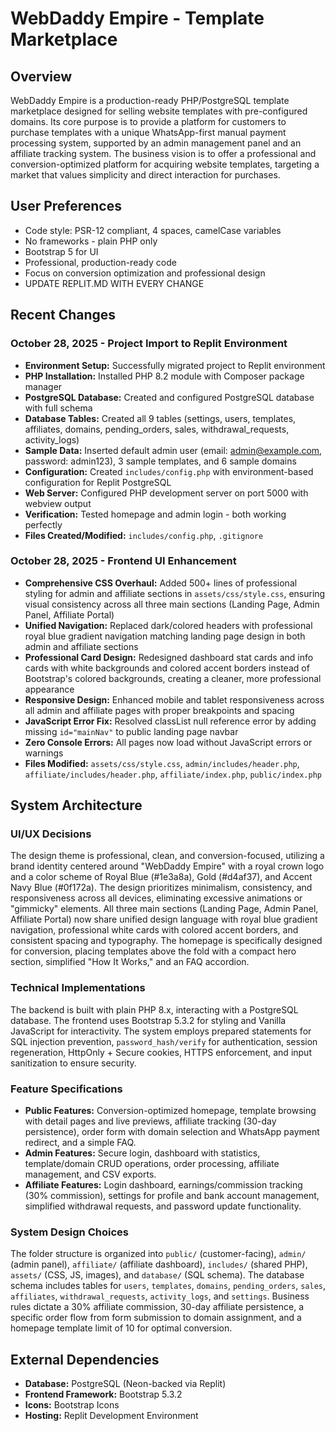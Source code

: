 # WebDaddy Empire - Template Marketplace

## Overview
WebDaddy Empire is a production-ready PHP/PostgreSQL template marketplace designed for selling website templates with pre-configured domains. Its core purpose is to provide a platform for customers to purchase templates with a unique WhatsApp-first manual payment processing system, supported by an admin management panel and an affiliate tracking system. The business vision is to offer a professional and conversion-optimized platform for acquiring website templates, targeting a market that values simplicity and direct interaction for purchases.

## User Preferences
- Code style: PSR-12 compliant, 4 spaces, camelCase variables
- No frameworks - plain PHP only
- Bootstrap 5 for UI
- Professional, production-ready code
- Focus on conversion optimization and professional design
- UPDATE REPLIT.MD WITH EVERY CHANGE

## Recent Changes

### October 28, 2025 - Project Import to Replit Environment
- **Environment Setup:** Successfully migrated project to Replit environment
- **PHP Installation:** Installed PHP 8.2 module with Composer package manager
- **PostgreSQL Database:** Created and configured PostgreSQL database with full schema
- **Database Tables:** Created all 9 tables (settings, users, templates, affiliates, domains, pending_orders, sales, withdrawal_requests, activity_logs)
- **Sample Data:** Inserted default admin user (email: admin@example.com, password: admin123), 3 sample templates, and 6 sample domains
- **Configuration:** Created `includes/config.php` with environment-based configuration for Replit PostgreSQL
- **Web Server:** Configured PHP development server on port 5000 with webview output
- **Verification:** Tested homepage and admin login - both working perfectly
- **Files Created/Modified:** `includes/config.php`, `.gitignore`

### October 28, 2025 - Frontend UI Enhancement
- **Comprehensive CSS Overhaul:** Added 500+ lines of professional styling for admin and affiliate sections in `assets/css/style.css`, ensuring visual consistency across all three main sections (Landing Page, Admin Panel, Affiliate Portal)
- **Unified Navigation:** Replaced dark/colored headers with professional royal blue gradient navigation matching landing page design in both admin and affiliate sections
- **Professional Card Design:** Redesigned dashboard stat cards and info cards with white backgrounds and colored accent borders instead of Bootstrap's colored backgrounds, creating a cleaner, more professional appearance
- **Responsive Design:** Enhanced mobile and tablet responsiveness across all admin and affiliate pages with proper breakpoints and spacing
- **JavaScript Error Fix:** Resolved classList null reference error by adding missing `id="mainNav"` to public landing page navbar
- **Zero Console Errors:** All pages now load without JavaScript errors or warnings
- **Files Modified:** `assets/css/style.css`, `admin/includes/header.php`, `affiliate/includes/header.php`, `affiliate/index.php`, `public/index.php`

## System Architecture

### UI/UX Decisions
The design theme is professional, clean, and conversion-focused, utilizing a brand identity centered around "WebDaddy Empire" with a royal crown logo and a color scheme of Royal Blue (#1e3a8a), Gold (#d4af37), and Accent Navy Blue (#0f172a). The design prioritizes minimalism, consistency, and responsiveness across all devices, eliminating excessive animations or "gimmicky" elements. All three main sections (Landing Page, Admin Panel, Affiliate Portal) now share unified design language with royal blue gradient navigation, professional white cards with colored accent borders, and consistent spacing and typography. The homepage is specifically designed for conversion, placing templates above the fold with a compact hero section, simplified "How It Works," and an FAQ accordion.

### Technical Implementations
The backend is built with plain PHP 8.x, interacting with a PostgreSQL database. The frontend uses Bootstrap 5.3.2 for styling and Vanilla JavaScript for interactivity. The system employs prepared statements for SQL injection prevention, `password_hash/verify` for authentication, session regeneration, HttpOnly + Secure cookies, HTTPS enforcement, and input sanitization to ensure security.

### Feature Specifications
- **Public Features:** Conversion-optimized homepage, template browsing with detail pages and live previews, affiliate tracking (30-day persistence), order form with domain selection and WhatsApp payment redirect, and a simple FAQ.
- **Admin Features:** Secure login, dashboard with statistics, template/domain CRUD operations, order processing, affiliate management, and CSV exports.
- **Affiliate Features:** Login dashboard, earnings/commission tracking (30% commission), settings for profile and bank account management, simplified withdrawal requests, and password update functionality.

### System Design Choices
The folder structure is organized into `public/` (customer-facing), `admin/` (admin panel), `affiliate/` (affiliate dashboard), `includes/` (shared PHP), `assets/` (CSS, JS, images), and `database/` (SQL schema). The database schema includes tables for `users`, `templates`, `domains`, `pending_orders`, `sales`, `affiliates`, `withdrawal_requests`, `activity_logs`, and `settings`. Business rules dictate a 30% affiliate commission, 30-day affiliate persistence, a specific order flow from form submission to domain assignment, and a homepage template limit of 10 for optimal conversion.

## External Dependencies
- **Database:** PostgreSQL (Neon-backed via Replit)
- **Frontend Framework:** Bootstrap 5.3.2
- **Icons:** Bootstrap Icons
- **Hosting:** Replit Development Environment